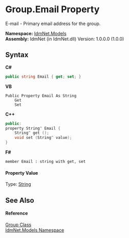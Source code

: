 # Group.Email Property 
 

E-mail - Primary email address for the group.

**Namespace:**&nbsp;<a href="N_IdmNet_Models">IdmNet.Models</a><br />**Assembly:**&nbsp;IdmNet (in IdmNet.dll) Version: 1.0.0.0 (1.0.0)

## Syntax

**C#**<br />
``` C#
public string Email { get; set; }
```

**VB**<br />
``` VB
Public Property Email As String
	Get
	Set
```

**C++**<br />
``` C++
public:
property String^ Email {
	String^ get ();
	void set (String^ value);
}
```

**F#**<br />
``` F#
member Email : string with get, set

```


#### Property Value
Type: <a href="http://msdn2.microsoft.com/en-us/library/s1wwdcbf" target="_blank">String</a>

## See Also


#### Reference
<a href="T_IdmNet_Models_Group">Group Class</a><br /><a href="N_IdmNet_Models">IdmNet.Models Namespace</a><br />